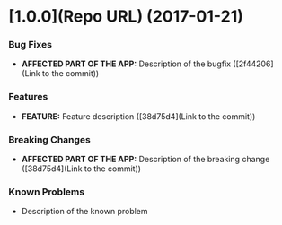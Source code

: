 <a name="1.0.0"></a>
# [1.0.0](Repo URL) (2017-01-21)


### Bug Fixes
* **AFFECTED PART OF THE APP:** Description of the bugfix ([2f44206](Link to the commit))


### Features
* **FEATURE:** Feature description ([38d75d4](Link to the commit))


### Breaking Changes
* **AFFECTED PART OF THE APP:** Description of the breaking change ([38d75d4](Link to the commit))


### Known Problems
* Description of the known problem
